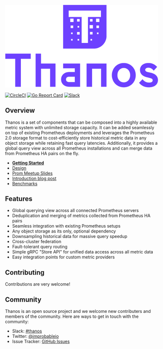 <p align="center"><img src="docs/img/Thanos-logo_fullmedium.png" alt="Thanos Logo"></p>

[![CircleCI](https://circleci.com/gh/improbable-eng/thanos.svg?style=svg)](https://circleci.com/gh/improbable-eng/thanos)
[![Go Report Card](https://goreportcard.com/badge/github.com/improbable-eng/thanos)](https://goreportcard.com/report/github.com/improbable-eng/thanos)
[![Slack](https://img.shields.io/badge/join%20slack-%23thanos-brightgreen.svg)](https://join.slack.com/t/improbable-eng/shared_invite/enQtMzQ1ODcyMzQ5MjM4LWY5ZWZmNGM2ODc5MmViNmQ3ZTA3ZTY3NzQwOTBlMTkzZmIxZTIxODk0OWU3YjZhNWVlNDU3MDlkZGViZjhkMjc)

## Overview

Thanos is a set of components that can be composed into a highly available
metric system with unlimited storage capacity. It can be added seamlessly on
top of existing Prometheus deployments and leverages the Prometheus 2.0
storage format to cost-efficiently store historical metric data in any object
storage while retaining fast query latencies. Additionally, it provides
a global query view across all Prometheus installations and can merge
data from Prometheus HA pairs on the fly.

* **[Getting Started](docs/getting_started.md)**
* [Design](docs/design.md)
* [Prom Meetup Slides](https://www.slideshare.net/BartomiejPotka/thanos-global-durable-prometheus-monitoring)
* [Introduction blog post](https://improbable.io/games/blog/thanos-prometheus-at-scale)
* [Benchmarks](https://github.com/improbable-eng/thanos/tree/master/benchmark)

## Features

* Global querying view across all connected Prometheus servers
* Deduplication and merging of metrics collected from Prometheus HA pairs
* Seamless integration with existing Prometheus setups
* Any object storage as its only, optional dependency
* Downsampling historical data for massive query speedup
* Cross-cluster federation
* Fault-tolerant query routing
* Simple gRPC "Store API" for unified data access across all metric data
* Easy integration points for custom metric providers

## Contributing

Contributions are very welcome!

## Community

Thanos is an open source project and we welcome new contributers and members 
of the community. Here are ways to get in touch with the community:

* Slack: [#thanos](https://join.slack.com/t/improbable-eng/shared_invite/enQtMzQ1ODcyMzQ5MjM4LWY5ZWZmNGM2ODc5MmViNmQ3ZTA3ZTY3NzQwOTBlMTkzZmIxZTIxODk0OWU3YjZhNWVlNDU3MDlkZGViZjhkMjc)
* Twitter: [@improbableio](https://twitter.com/Improbableio)
* Issue Tracker: [GitHub Issues](https://github.com/improbable-eng/thanos/issues)
